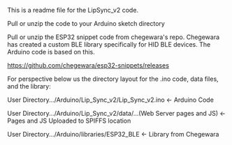 This is a readme file for the LipSync_v2 code.

Pull or unzip the code to your Arduino sketch directory

Pull or unzip the ESP32 snippet code from chegewara's repo.  Chegewara has created a custom BLE library specifically for HID BLE devices.  The Arduino code is based on this.

https://github.com/chegewara/esp32-snippets/releases

For perspective below us the directory layout for the .ino code, data files, and the library:

User Directory.../Arduino/Lip_Sync_v2/Lip_Sync_v2.ino   <- Arduino Code

User Directory.../Arduino/Lip_Sync_v2/data/...(Web Server pages and JS)   <- Pages and JS Uploaded to SPIFFS location

User Directory.../Arduino/libraries/ESP32_BLE   <- Library from Chegewara
